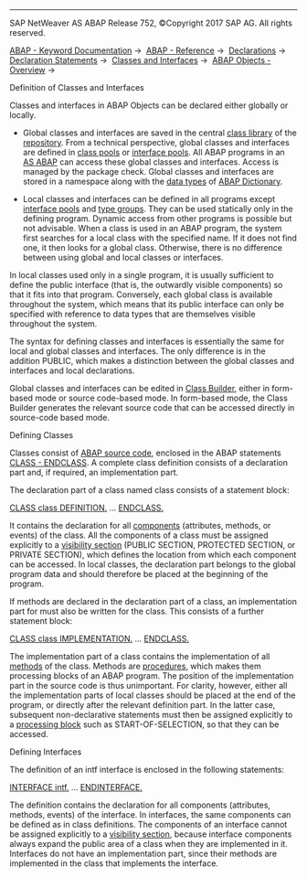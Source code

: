   

* * *

SAP NetWeaver AS ABAP Release 752, ©Copyright 2017 SAP AG. All rights reserved.

[ABAP - Keyword Documentation](https://help.sap.com/doc/abapdocu_752_index_htm/7.52/en-US/abenabap.htm) →  [ABAP - Reference](https://help.sap.com/doc/abapdocu_752_index_htm/7.52/en-US/abenabap_reference.htm) →  [Declarations](https://help.sap.com/doc/abapdocu_752_index_htm/7.52/en-US/abendeclarations.htm) →  [Declaration Statements](https://help.sap.com/doc/abapdocu_752_index_htm/7.52/en-US/abenabap_declarations.htm) →  [Classes and Interfaces](https://help.sap.com/doc/abapdocu_752_index_htm/7.52/en-US/abenclasses_and_interfaces.htm) →  [ABAP Objects - Overview](https://help.sap.com/doc/abapdocu_752_index_htm/7.52/en-US/abenabap_objects_oview.htm) → 

Definition of Classes and Interfaces

Classes and interfaces in ABAP Objects can be declared either globally or locally.

-   Global classes and interfaces are saved in the central [class library](https://help.sap.com/doc/abapdocu_752_index_htm/7.52/en-US/abenclass_library_glosry.htm "Glossary Entry") of the [repository](https://help.sap.com/doc/abapdocu_752_index_htm/7.52/en-US/abenrepository_glosry.htm "Glossary Entry"). From a technical perspective, global classes and interfaces are defined in [class pools](https://help.sap.com/doc/abapdocu_752_index_htm/7.52/en-US/abenclass_pool_glosry.htm "Glossary Entry") or [interface pools](https://help.sap.com/doc/abapdocu_752_index_htm/7.52/en-US/abeninterface_pool_glosry.htm "Glossary Entry"). All ABAP programs in an [AS ABAP](https://help.sap.com/doc/abapdocu_752_index_htm/7.52/en-US/abensap_nw_abap_glosry.htm "Glossary Entry") can access these global classes and interfaces. Access is managed by the package check. Global classes and interfaces are stored in a namespace along with the [data types](https://help.sap.com/doc/abapdocu_752_index_htm/7.52/en-US/abendata_type_glosry.htm "Glossary Entry") of [ABAP Dictionary](https://help.sap.com/doc/abapdocu_752_index_htm/7.52/en-US/abenabap_dictionary_glosry.htm "Glossary Entry").

-   Local classes and interfaces can be defined in all programs except [interface pools](https://help.sap.com/doc/abapdocu_752_index_htm/7.52/en-US/abeninterface_pool_glosry.htm "Glossary Entry") and [type groups](https://help.sap.com/doc/abapdocu_752_index_htm/7.52/en-US/abentype_group_1_glosry.htm "Glossary Entry"). They can be used statically only in the defining program. Dynamic access from other programs is possible but not advisable. When a class is used in an ABAP program, the system first searches for a local class with the specified name. If it does not find one, it then looks for a global class. Otherwise, there is no difference between using global and local classes or interfaces.

In local classes used only in a single program, it is usually sufficient to define the public interface (that is, the outwardly visible components) so that it fits into that program. Conversely, each global class is available throughout the system, which means that its public interface can only be specified with reference to data types that are themselves visible throughout the system.

The syntax for defining classes and interfaces is essentially the same for local and global classes and interfaces. The only difference is in the addition PUBLIC, which makes a distinction between the global classes and interfaces and local declarations.

Global classes and interfaces can be edited in [Class Builder](https://help.sap.com/doc/abapdocu_752_index_htm/7.52/en-US/abenclass_builder_glosry.htm "Glossary Entry"), either in form-based mode or source code-based mode. In form-based mode, the Class Builder generates the relevant source code that can be accessed directly in source-code based mode.

Defining Classes

Classes consist of [ABAP source code](https://help.sap.com/doc/abapdocu_752_index_htm/7.52/en-US/abenabap_source_code_glosry.htm "Glossary Entry"), enclosed in the ABAP statements [CLASS - ENDCLASS](https://help.sap.com/doc/abapdocu_752_index_htm/7.52/en-US/abapclass.htm). A complete class definition consists of a declaration part and, if required, an implementation part.

The declaration part of a class named class consists of a statement block:

[CLASS class DEFINITION.](https://help.sap.com/doc/abapdocu_752_index_htm/7.52/en-US/abapclass.htm)
...
[ENDCLASS.](https://help.sap.com/doc/abapdocu_752_index_htm/7.52/en-US/abapendclass.htm)

It contains the declaration for all [components](https://help.sap.com/doc/abapdocu_752_index_htm/7.52/en-US/abenclass_components.htm) (attributes, methods, or events) of the class. All the components of a class must be assigned explicitly to a [visibility section](https://help.sap.com/doc/abapdocu_752_index_htm/7.52/en-US/abenclass_visibility.htm) (PUBLIC SECTION, PROTECTED SECTION, or PRIVATE SECTION), which defines the location from which each component can be accessed. In local classes, the declaration part belongs to the global program data and should therefore be placed at the beginning of the program.

If methods are declared in the declaration part of a class, an implementation part for must also be written for the class. This consists of a further statement block:

[CLASS class IMPLEMENTATION.](https://help.sap.com/doc/abapdocu_752_index_htm/7.52/en-US/abapclass.htm)
...
[ENDCLASS.](https://help.sap.com/doc/abapdocu_752_index_htm/7.52/en-US/abapendclass.htm)

The implementation part of a class contains the implementation of all [methods](https://help.sap.com/doc/abapdocu_752_index_htm/7.52/en-US/abenmethod_glosry.htm "Glossary Entry") of the class. Methods are [procedures](https://help.sap.com/doc/abapdocu_752_index_htm/7.52/en-US/abenprocedure_glosry.htm "Glossary Entry"), which makes them processing blocks of an ABAP program. The position of the implementation part in the source code is thus unimportant. For clarity, however, either all the implementation parts of local classes should be placed at the end of the program, or directly after the relevant definition part. In the latter case, subsequent non-declarative statements must then be assigned explicitly to a [processing block](https://help.sap.com/doc/abapdocu_752_index_htm/7.52/en-US/abenprocessing_block_glosry.htm "Glossary Entry") such as START-OF-SELECTION, so that they can be accessed.

Defining Interfaces

The definition of an intf interface is enclosed in the following statements:

[INTERFACE intf.](https://help.sap.com/doc/abapdocu_752_index_htm/7.52/en-US/abapinterface.htm)
...
[ENDINTERFACE.](https://help.sap.com/doc/abapdocu_752_index_htm/7.52/en-US/abapendinterface.htm)

The definition contains the declaration for all components (attributes, methods, events) of the interface. In interfaces, the same components can be defined as in class definitions. The components of an interface cannot be assigned explicitly to a [visibility section](https://help.sap.com/doc/abapdocu_752_index_htm/7.52/en-US/abenvisibility_section_glosry.htm "Glossary Entry"), because interface components always expand the public area of a class when they are implemented in it. Interfaces do not have an implementation part, since their methods are implemented in the class that implements the interface.